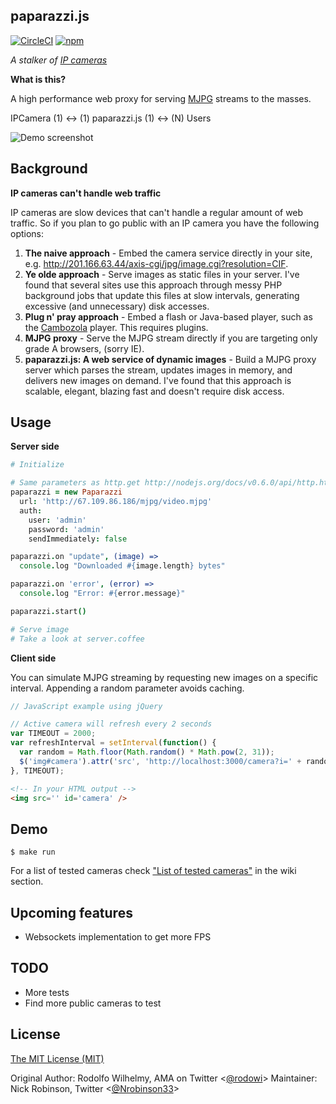paparazzi.js
-

[![CircleCI](https://img.shields.io/circleci/project/github/nickrobinson/paparazzi.svg)](https://circleci.com/gh/nickrobinson/paparazzi)
[![npm](https://img.shields.io/npm/dw/paparazzi.svg)](https://www.npmjs.com/package/paparazzi)

_A stalker of [IP cameras](http://en.wikipedia.org/wiki/IP_camera)_

**What is this?**

A high performance web proxy for serving [MJPG](http://en.wikipedia.org/wiki/Motion_JPEG) streams to the masses.

IPCamera (1) <-> (1) paparazzi.js (1) <-> (N) Users

![Demo screenshot](https://github.com/wilhelmbot/Paparazzi.js/raw/master/mjpg_demo.gif "Streaming a VIVOTEK camera")

Background
-

**IP cameras can't handle web traffic**

IP cameras are slow devices that can't handle a regular amount of web traffic. So if you plan to go public with an IP camera you have the following options:

1. **The naive approach** - Embed the camera service directly in your site, e.g. http://201.166.63.44/axis-cgi/jpg/image.cgi?resolution=CIF.
2. **Ye olde approach** - Serve images as static files in your server. I've found that several sites use this approach through messy PHP background jobs that update this files at slow intervals, generating excessive (and unnecessary) disk accesses.
3. **Plug n' pray approach** - Embed a flash or Java-based player, such as the  [Cambozola](http://www.charliemouse.com/code/cambozola/) player. This requires plugins.
4. **MJPG proxy** - Serve the MJPG stream directly if you are targeting only grade A browsers, (sorry IE).
5. **paparazzi.js: A web service of dynamic images** - Build a MJPG proxy server which parses the stream, updates images in memory, and delivers new images on demand. I've found that this approach is scalable, elegant, blazing fast and doesn't require disk access.

Usage
-

**Server side**

```coffeescript
# Initialize

# Same parameters as http.get http://nodejs.org/docs/v0.6.0/api/http.html#http.get
paparazzi = new Paparazzi
  url: 'http://67.109.86.186/mjpg/video.mjpg'
  auth:
    user: 'admin'
    password: 'admin'
    sendImmediately: false

paparazzi.on "update", (image) => 
  console.log "Downloaded #{image.length} bytes"

paparazzi.on 'error', (error) => 
  console.log "Error: #{error.message}"

paparazzi.start()

# Serve image
# Take a look at server.coffee
```

**Client side**

You can simulate MJPG streaming by requesting new images on a specific interval. Appending a random parameter avoids caching.

```javascript
// JavaScript example using jQuery

// Active camera will refresh every 2 seconds
var TIMEOUT = 2000;
var refreshInterval = setInterval(function() {
  var random = Math.floor(Math.random() * Math.pow(2, 31));
  $('img#camera').attr('src', 'http://localhost:3000/camera?i=' + random);
}, TIMEOUT);	
```

```html
<!-- In your HTML output -->
<img src='' id='camera' />
```

Demo
-
	$ make run

For a list of tested cameras check ["List of tested
cameras"](https://github.com/nickrobinson/paparazzi/wiki/List-of-tested-cameras) in the wiki
section.

Upcoming features
-  
* Websockets implementation to get more FPS

TODO
-  
* More tests
* Find more public cameras to test

License  
-  

<a rel="license" href="http://opensource.org/licenses/MIT">The MIT License (MIT)</a>

Original Author: Rodolfo Wilhelmy, AMA on Twitter <[@rodowi](https://twitter.com/rodowi)>
Maintainer: Nick Robinson, Twitter <[@Nrobinson33](https://twitter.com/NRobinson33)>
